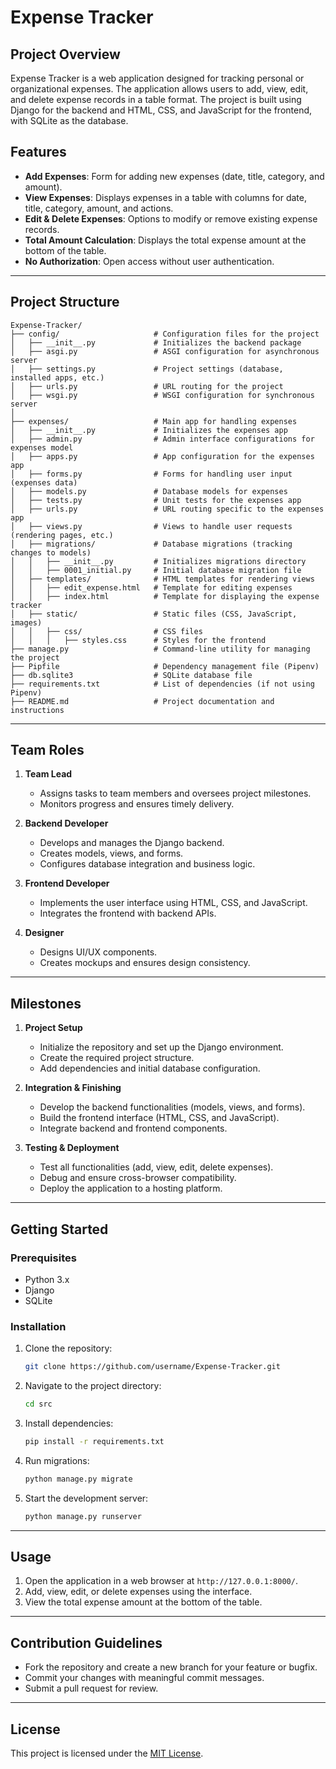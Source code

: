# Expense Tracker

## Project Overview
Expense Tracker is a web application designed for tracking personal or organizational expenses. The application allows users to add, view, edit, and delete expense records in a table format. The project is built using Django for the backend and HTML, CSS, and JavaScript for the frontend, with SQLite as the database.

## Features
- **Add Expenses**: Form for adding new expenses (date, title, category, and amount).
- **View Expenses**: Displays expenses in a table with columns for date, title, category, amount, and actions.
- **Edit & Delete Expenses**: Options to modify or remove existing expense records.
- **Total Amount Calculation**: Displays the total expense amount at the bottom of the table.
- **No Authorization**: Open access without user authentication.

---

## Project Structure
```
Expense-Tracker/
├── config/                     # Configuration files for the project
│   ├── __init__.py             # Initializes the backend package
│   ├── asgi.py                 # ASGI configuration for asynchronous server
│   ├── settings.py             # Project settings (database, installed apps, etc.)
│   ├── urls.py                 # URL routing for the project
│   ├── wsgi.py                 # WSGI configuration for synchronous server
│    
├── expenses/                   # Main app for handling expenses
│   ├── __init__.py             # Initializes the expenses app
│   ├── admin.py                # Admin interface configurations for expenses model
│   ├── apps.py                 # App configuration for the expenses app
│   ├── forms.py                # Forms for handling user input (expenses data)
│   ├── models.py               # Database models for expenses
│   ├── tests.py                # Unit tests for the expenses app
│   ├── urls.py                 # URL routing specific to the expenses app
│   ├── views.py                # Views to handle user requests (rendering pages, etc.)
│   ├── migrations/             # Database migrations (tracking changes to models)
│   │   ├── __init__.py         # Initializes migrations directory
│   │   ├── 0001_initial.py     # Initial database migration file
│   ├── templates/              # HTML templates for rendering views
│   │   ├── edit_expense.html   # Template for editing expenses
│   │   ├── index.html          # Template for displaying the expense tracker
│   ├── static/                 # Static files (CSS, JavaScript, images)
│   │   ├── css/                # CSS files
│   │   │   ├── styles.css      # Styles for the frontend
├── manage.py                   # Command-line utility for managing the project
├── Pipfile                     # Dependency management file (Pipenv)
├── db.sqlite3                  # SQLite database file
├── requirements.txt            # List of dependencies (if not using Pipenv)
├── README.md                   # Project documentation and instructions
```

---

## Team Roles
1. **Team Lead**
   - Assigns tasks to team members and oversees project milestones.
   - Monitors progress and ensures timely delivery.

2. **Backend Developer**
   - Develops and manages the Django backend.
   - Creates models, views, and forms.
   - Configures database integration and business logic.

3. **Frontend Developer**
   - Implements the user interface using HTML, CSS, and JavaScript.
   - Integrates the frontend with backend APIs.

4. **Designer**
   - Designs UI/UX components.
   - Creates mockups and ensures design consistency.

---

## Milestones
1. **Project Setup**
   - Initialize the repository and set up the Django environment.
   - Create the required project structure.
   - Add dependencies and initial database configuration.

2. **Integration & Finishing**
   - Develop the backend functionalities (models, views, and forms).
   - Build the frontend interface (HTML, CSS, and JavaScript).
   - Integrate backend and frontend components.

3. **Testing & Deployment**
   - Test all functionalities (add, view, edit, delete expenses).
   - Debug and ensure cross-browser compatibility.
   - Deploy the application to a hosting platform.

---

## Getting Started
### Prerequisites
- Python 3.x
- Django
- SQLite

### Installation
1. Clone the repository:
   ```bash
   git clone https://github.com/username/Expense-Tracker.git
   ```
2. Navigate to the project directory:
   ```bash
   cd src
   ```
3. Install dependencies:
   ```bash
   pip install -r requirements.txt
   ```
4. Run migrations:
   ```bash
   python manage.py migrate
   ```
5. Start the development server:
   ```bash
   python manage.py runserver
   ```

---

## Usage
1. Open the application in a web browser at `http://127.0.0.1:8000/`.
2. Add, view, edit, or delete expenses using the interface.
3. View the total expense amount at the bottom of the table.

---

## Contribution Guidelines
- Fork the repository and create a new branch for your feature or bugfix.
- Commit your changes with meaningful commit messages.
- Submit a pull request for review.

---

## License
This project is licensed under the [MIT License](LICENSE).
